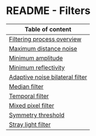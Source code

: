 # README - Filters

| Table of content|
|-|
| [Filtering process overview](https://github.com/Costellos/Ifm-documentation-test/tree/master/documentation/Parameters/Filters/filteringProcess.md)|
| [Maximum distance noise](https://github.com/Costellos/Ifm-documentation-test/tree/master/documentation/Parameters/Filters/maxDistNoise.md)|
| [Minimum amplitude](https://github.com/Costellos/Ifm-documentation-test/tree/master/documentation/Parameters/Filters/minAmplitude.md)|
| [Minimum reflectivity](https://github.com/Costellos/Ifm-documentation-test/tree/master/documentation/Parameters/Filters/minReflectivity.md)|
| [Adaptive noise bilateral filter](/https://github.com/Costellos/Ifm-documentation-test/tree/master/documentation/Parameters/Filters/bilateralFilter.md)|
| [Median filter](https://github.com/Costellos/Ifm-documentation-test/tree/master/documentation/Parameters/Filters/median.md)|
| [Temporal filter](https://github.com/Costellos/Ifm-documentation-test/tree/master/documentation/Parameters/Filters/temporalFilter.md)|
| [Mixed pixel filter](https://github.com/Costellos/Ifm-documentation-test/tree/master/documentation/Parameters/Filters/mixedPixelFilter.md)|
| [Symmetry threshold](https://github.com/Costellos/Ifm-documentation-test/tree/master/documentation/Parameters/Filters/symmetryThreshold.md)|
| [Stray light filter](https://github.com/Costellos/Ifm-documentation-test/tree/master/documentation/Parameters/Filters/strayLight.md)|